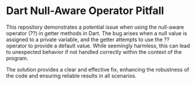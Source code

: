 # Dart Null-Aware Operator Pitfall

This repository demonstrates a potential issue when using the null-aware operator (??) in getter methods in Dart.  The bug arises when a null value is assigned to a private variable, and the getter attempts to use the ?? operator to provide a default value. While seemingly harmless, this can lead to unexpected behavior if not handled correctly within the context of the program.

The solution provides a clear and effective fix, enhancing the robustness of the code and ensuring reliable results in all scenarios.
